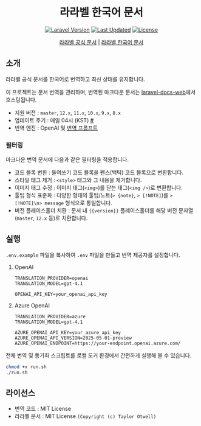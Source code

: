 <div align="center">

# 라라벨 한국어 문서

[![Laravel Version](https://img.shields.io/packagist/v/laravel/framework)](https://packagist.org/packages/laravel/framework)
[![Last Updated](https://img.shields.io/github/last-commit/kimchanhyung98/laravel-docs-source/main?label=Last%20Updated)](https://github.com/kimchanhyung98/laravel-docs-source/commits/main)
[![License](https://img.shields.io/github/license/kimchanhyung98/laravel-docs-source)](https://github.com/kimchanhyung98/laravel-docs-source/blob/main/LICENSE)

[라라벨 공식 문서](https://laravel.com) | [라라벨 한국어 문서](https://laravel.chanhyung.kim)

</div>

## 소개

라라벨 공식 문서를 한국어로 번역하고 최신 상태를 유지합니다.

이 프로젝트는 문서 번역을 관리하며, 번역된 마크다운 문서는 [laravel-docs-web](https://github.com/letsescape/laravel-docs-web)에서 호스팅됩니다.

- 지원 버전 : `master`, `12.x`, `11.x`, `10.x`, `9.x`, `8.x`
- 업데이트 주기 : 매일 04시 (KST) [#](.github/workflows/update-docs.yml#L5)
- 번역 엔진 : OpenAI 및 [번역 프롬프트](translation_prompt.txt)

### 필터링

마크다운 번역 문서에 다음과 같은 필터링을 적용합니다.

- 코드 블록 변환 : 들여쓰기 코드 블록을 펜스(백틱) 코드 블록으로 변환합니다.
- 스타일 태그 제거 : `<style>` 태그와 그 내용을 제거합니다.
- 이미지 태그 수정 : 이미지 태그(`<img>`)를 닫는 태그(`<img />`)로 변환합니다.
- 툴팁 형식 표준화 : 다양한 형태의 툴팁/노트(`> {note}`, `> [!NOTE]`)를 `> [!NOTE]\n> message` 형식으로 통일합니다.
- 버전 플레이스홀더 치환 : 문서 내 `{{version}}` 플레이스홀더를 해당 버전 문자열(`master`, `12.x` 등)로 치환합니다.

## 실행

`.env.example` 파일을 복사하여 `.env` 파일을 만들고 번역 제공자를 설정합니다.

1. OpenAI

    ```dotenv
    TRANSLATION_PROVIDER=openai
    TRANSLATION_MODEL=gpt-4.1

    OPENAI_API_KEY=your_openai_api_key
    ```

2. Azure OpenAI

    ```dotenv
    TRANSLATION_PROVIDER=azure
    TRANSLATION_MODEL=gpt-4.1

    AZURE_OPENAI_API_KEY=your_azure_api_key
    AZURE_OPENAI_API_VERSION=2025-05-01-preview
    AZURE_OPENAI_ENDPOINT=https://your-endpoint.openai.azure.com/
    ```

전체 번역 및 동기화 스크립트를 로컬 도커 환경에서 간편하게 실행해 볼 수 있습니다.

   ```bash
   chmod +x run.sh
   ./run.sh
   ```

## 라이선스

- 번역 코드 : MIT License
- 라라벨 문서 : MIT License `(Copyright (c) Taylor Otwell)`
